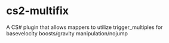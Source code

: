# cs2-multifix
A CS# plugin that allows mappers to utilize trigger_multiples for basevelocity boosts/gravity manipulation/nojump
